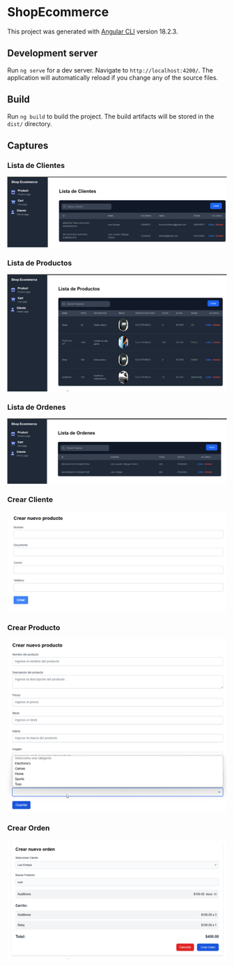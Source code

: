 # ShopEcommerce

This project was generated with [Angular CLI](https://github.com/angular/angular-cli) version 18.2.3.

## Development server

Run `ng serve` for a dev server. Navigate to `http://localhost:4200/`. The application will automatically reload if you change any of the source files.

## Build

Run `ng build` to build the project. The build artifacts will be stored in the `dist/` directory.

## Captures

### Lista de Clientes

![Lista de Clientes](./assets/list-clients.png)

### Lista de Productos

![Lista de Productos](./assets/list-products.png)

### Lista de Ordenes

![Lista de Ordenes](./assets/list-orders.png)

### Crear Cliente

![Crear Cliente](./assets/create-client.png)

### Crear Producto

![Crear Producto](./assets/create-product.png)

### Crear Orden

![Crear Orden](./assets/create-orders.png)
